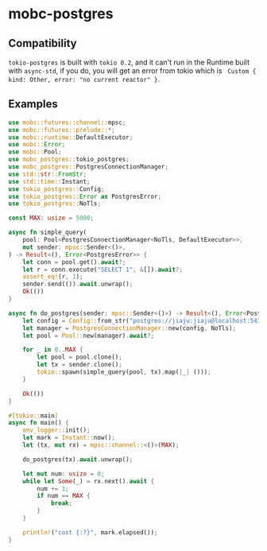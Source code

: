 # mobc-postgres

## Compatibility

`tokio-postgres` is built with `tokio 0.2`, and it can't run in the Runtime built with `async-std`, if you do, you will get an error from tokio which is ` Custom { kind: Other, error: "no current reactor" }`.

## Examples

```rust
use mobc::futures::channel::mpsc;
use mobc::futures::prelude::*;
use mobc::runtime::DefaultExecutor;
use mobc::Error;
use mobc::Pool;
use mobc_postgres::tokio_postgres;
use mobc_postgres::PostgresConnectionManager;
use std::str::FromStr;
use std::time::Instant;
use tokio_postgres::Config;
use tokio_postgres::Error as PostgresError;
use tokio_postgres::NoTls;

const MAX: usize = 5000;

async fn simple_query(
    pool: Pool<PostgresConnectionManager<NoTls, DefaultExecutor>>,
    mut sender: mpsc::Sender<()>,
) -> Result<(), Error<PostgresError>> {
    let conn = pool.get().await?;
    let r = conn.execute("SELECT 1", &[]).await?;
    assert_eq!(r, 1);
    sender.send(()).await.unwrap();
    Ok(())
}

async fn do_postgres(sender: mpsc::Sender<()>) -> Result<(), Error<PostgresError>> {
    let config = Config::from_str("postgres://jiaju:jiaju@localhost:5432")?;
    let manager = PostgresConnectionManager::new(config, NoTls);
    let pool = Pool::new(manager).await?;

    for _ in 0..MAX {
        let pool = pool.clone();
        let tx = sender.clone();
        tokio::spawn(simple_query(pool, tx).map(|_| ()));
    }

    Ok(())
}

#[tokio::main]
async fn main() {
    env_logger::init();
    let mark = Instant::now();
    let (tx, mut rx) = mpsc::channel::<()>(MAX);

    do_postgres(tx).await.unwrap();

    let mut num: usize = 0;
    while let Some(_) = rx.next().await {
        num += 1;
        if num == MAX {
            break;
        }
    }

    println!("cost {:?}", mark.elapsed());
}

```